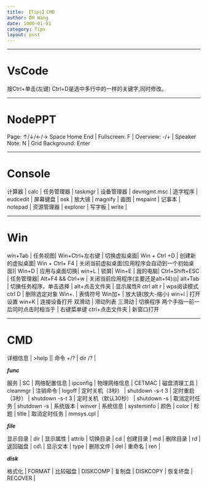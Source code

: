 ```yaml
---
title: 【Tips】CMD
author: DH Wang
date: 1000-01-01
category: Tips
layout: post
---
```

   
-----------------------------------------------------------------------------------------------------------------------
# VsCode

按Ctrl+单击(左键) Ctrl+D是选中多行中的一样的关键字,同时修改。





-----------------------------------------------------------------------------------------------------------------------
# NodePPT

Page: ↑/↓/←/→ Space Home End    |   Fullscreen: F   |  Overview: -/+  |  Speaker Note: N   |   Grid Background: Enter



-----------------------------------------------------------------------------------------------------------------------
# Console

计算器     |      calc    | 
任务管理器     |      taskmgr    | 
设备管理器     |      devmgmt.msc    | 
造字程序     |      eudcedit    | 
屏幕键盘     |      osk    | 
放大镜     |      magnify    | 
画图     |      mspaint    | 
记事本     |      notepad    | 
资源管理器     |      explorer    | 
写字板     |      write    | 


-----------------------------------------------------------------------------------------------------------------------
# Win
  
win+Tab |   任务视图|
Win+Ctrl+左右键 |   切换虚拟桌面|
Win + Ctrl +D   |   创建新的虚拟桌面|
Win + Ctrl+ F4  |   关闭当前虚拟桌面(应用程序会自动到一个初始桌面)|
Win+D   |   应用与桌面切换|
win+L   |   锁屏|
Win+E   |   我的电脑|
Ctrl+Shift+ESC  |   任务管理器|
Alt+F4 && Ctrl+w    |   关闭当前应用程序(主要还是alt+f4)◎|
alt+Tab |   切换任务程序，单击选择 |
alt+点击文件夹  |   显示属性R
ctrl alt r  |   wps阅读模式 
ctrl D  |   删除选定对象
Win+.   |   表情符号
Win加+  |   放大镜(放大-缩小)
win+l   |   打开设置
win+K   |   连接设备打开 
双滑动  |   滑动列表
三滑动  |   切换程序
两个手指一前一后同时点击时相当于    |   右键菜单键
ctrl+点击文件夹 |   新窗口打开 


-----------------------------------------------------------------------------------------------------------------------
# CMD

详细信息     |      >help    ||    命令 +/?    |      dir /?    | 


***func***

服务     |      SC    |
网络配置信息     |      ipconfig    |
物理网络信息     |      CETMAC    |
磁盘清理工具     |      cleanmgr    |
注销命令     |      logoff    |
定时关机（3秒）     |      shutdown -s-t 3    |
定时重启（3秒）     |      shutdown -s-t 3    |
定时关机（默认30秒）     |      shutdown -s    |
取消定时任务     |      shutdown -s    | 
系统版本     |      winver    | 
系统信息     |      systeminfo    | 
颜色     |      color    | 
标题     |      title    | 
取消定时任务     |      mmsys.cpl    | 


***file***

显示目录     |      dir    |
显示属性     |      attrib    |
切换目录     |      cd    |
创建目录     |      md    |
删除目录     |      rd    |
返回磁盘     |      cd\    |
显示文本     |      type    |
删除文件     |      del    |
重命名     |      ren    | 


***disk***

格式化     |      FORMAT    |
比较磁盘     |      DISKCOMP    |
复制盘     |      DISKCOPY    |
恢复坏盘     |      RECOVER    |
